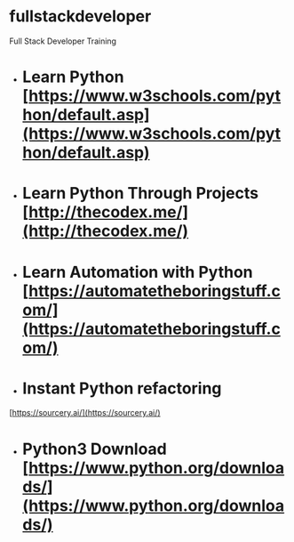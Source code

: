 # fullstackdeveloper
Full Stack Developer Training


- # Learn Python  [https://www.w3schools.com/python/default.asp](https://www.w3schools.com/python/default.asp)

- # Learn Python Through Projects [http://thecodex.me/](http://thecodex.me/) 

- # Learn Automation with Python [https://automatetheboringstuff.com/](https://automatetheboringstuff.com/) 

- # Instant Python refactoring
 [https://sourcery.ai/](https://sourcery.ai/)


 - # Python3 Download [https://www.python.org/downloads/](https://www.python.org/downloads/)
